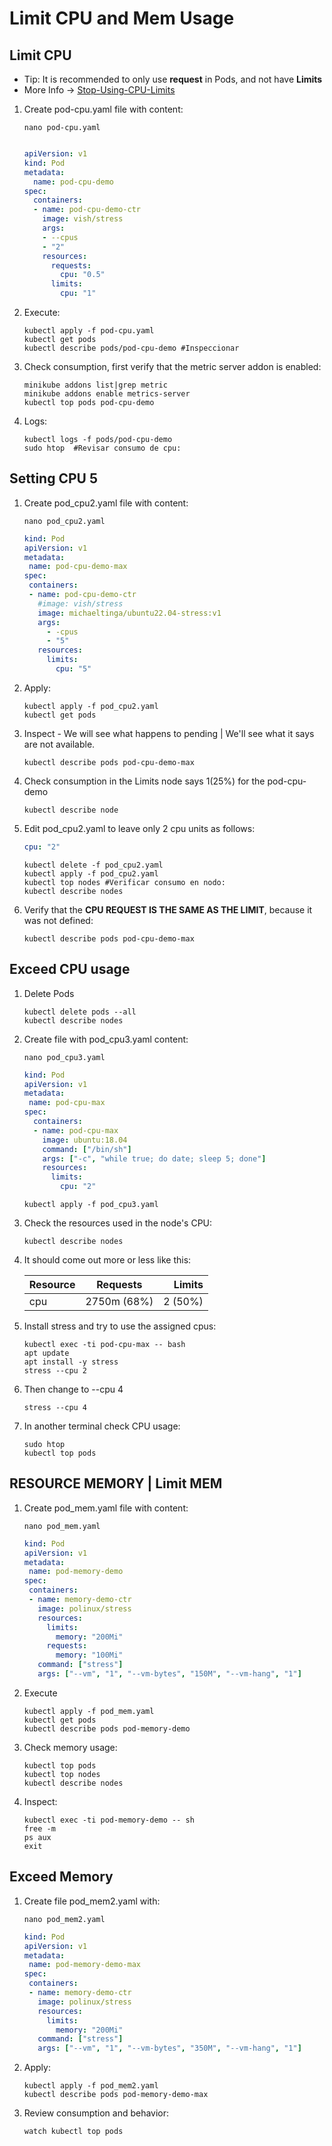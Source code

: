 # Limit CPU and Mem Usage

## Limit CPU

- Tip: It is recommended to only use **request** in Pods, and not have **Limits**
- More Info -> [Stop-Using-CPU-Limits](https://home.robusta.dev/blog/stop-using-cpu-limits)

1. Create pod-cpu.yaml file with content:

    ```console
    nano pod-cpu.yaml
    ```

    ```yaml

    apiVersion: v1
    kind: Pod
    metadata:
      name: pod-cpu-demo
    spec:
      containers:
      - name: pod-cpu-demo-ctr
        image: vish/stress
        args:
        - --cpus
        - "2"
        resources:
          requests:
            cpu: "0.5"
          limits:
            cpu: "1"
    ```

2. Execute:

    ```console
    kubectl apply -f pod-cpu.yaml
    kubectl get pods
    kubectl describe pods/pod-cpu-demo #Inspeccionar
    ```

3. Check consumption, first verify that the metric server addon is enabled:

    ```console
    minikube addons list|grep metric
    minikube addons enable metrics-server
    kubectl top pods pod-cpu-demo
    ```

4. Logs:

    ```console
    kubectl logs -f pods/pod-cpu-demo
    sudo htop  #Revisar consumo de cpu:
    ```

## Setting CPU 5

1. Create pod_cpu2.yaml file with content:

    ```console
    nano pod_cpu2.yaml
    ```

    ```yaml
    kind: Pod
    apiVersion: v1
    metadata:
     name: pod-cpu-demo-max
    spec:
     containers:
     - name: pod-cpu-demo-ctr
       #image: vish/stress
       image: michaeltinga/ubuntu22.04-stress:v1
       args:
         - -cpus
         - "5"
       resources:
         limits:
           cpu: "5"
    ```

2. Apply:

    ```console
    kubectl apply -f pod_cpu2.yaml
    kubectl get pods
    ```

3. Inspect - We will see what happens to pending | We'll see what it says are not available.

    ```console
    kubectl describe pods pod-cpu-demo-max
    ```

4. Check consumption in the Limits node says 1(25%) for the pod-cpu-demo

    ```console
    kubectl describe node
    ```

5. Edit pod_cpu2.yaml to leave only 2 cpu units as follows:

    ```yaml
    cpu: "2"
    ```

    ```console
    kubectl delete -f pod_cpu2.yaml
    kubectl apply -f pod_cpu2.yaml
    kubectl top nodes #Verificar consumo en nodo:
    kubectl describe nodes
    ```

6. Verify that the **CPU REQUEST IS THE SAME AS THE LIMIT**, because it was not defined:

    ```console
    kubectl describe pods pod-cpu-demo-max
    ```

## Exceed CPU usage

1. Delete Pods

    ```console
    kubectl delete pods --all
    kubectl describe nodes
    ```

2. Create file with pod_cpu3.yaml content:

    ```console
    nano pod_cpu3.yaml
    ```

    ```yaml
    kind: Pod
    apiVersion: v1
    metadata:
     name: pod-cpu-max
    spec:
      containers:
      - name: pod-cpu-max
        image: ubuntu:18.04
        command: ["/bin/sh"]
        args: ["-c", "while true; do date; sleep 5; done"]
        resources:
          limits:
            cpu: "2"
    ```

    ```console
    kubectl apply -f pod_cpu3.yaml
    ```

3. Check the resources used in the node's CPU:

    ```console
    kubectl describe nodes
    ```

4. It should come out more or less like this:

    | Resource  | Requests    | Limits  |
    | :-------- |:-----------:| -------:|
    | cpu       | 2750m (68%) | 2 (50%) |

5. Install stress and try to use the assigned cpus:

    ```console
    kubectl exec -ti pod-cpu-max -- bash
    apt update
    apt install -y stress
    stress --cpu 2
    ```

6. Then change to --cpu 4

    ```console
    stress --cpu 4
    ```

7. In another terminal check CPU usage:

    ```console
    sudo htop
    kubectl top pods
    ```

## RESOURCE MEMORY | Limit MEM

1. Create pod_mem.yaml file with content:

    ```console
    nano pod_mem.yaml
    ```

    ```yaml
    kind: Pod
    apiVersion: v1
    metadata:
     name: pod-memory-demo
    spec:
     containers:
     - name: memory-demo-ctr
       image: polinux/stress
       resources:
         limits:
           memory: "200Mi"
         requests:
           memory: "100Mi"
       command: ["stress"]
       args: ["--vm", "1", "--vm-bytes", "150M", "--vm-hang", "1"]
    ```

2. Execute

    ```console
    kubectl apply -f pod_mem.yaml
    kubectl get pods
    kubectl describe pods pod-memory-demo
    ```

3. Check memory usage:

    ```console
    kubectl top pods
    kubectl top nodes
    kubectl describe nodes
    ```

4. Inspect:

    ```console
    kubectl exec -ti pod-memory-demo -- sh
    free -m
    ps aux
    exit
    ```

## Exceed Memory

1. Create file pod_mem2.yaml with:

    ```console
    nano pod_mem2.yaml
    ```

    ```yaml
    kind: Pod
    apiVersion: v1
    metadata:
     name: pod-memory-demo-max
    spec:
     containers:
     - name: memory-demo-ctr
       image: polinux/stress
       resources:
         limits:
           memory: "200Mi"
       command: ["stress"]
       args: ["--vm", "1", "--vm-bytes", "350M", "--vm-hang", "1"]
    ```

2. Apply:

    ```console
    kubectl apply -f pod_mem2.yaml
    kubectl describe pods pod-memory-demo-max
    ```

3. Review consumption and behavior:

    ```console
    watch kubectl top pods
    ```
